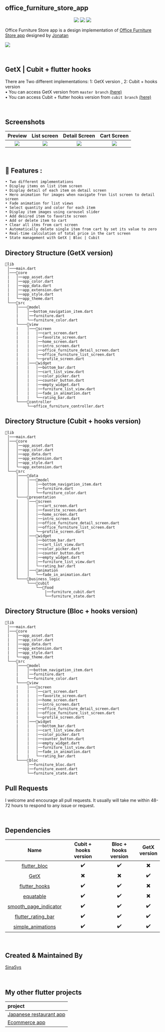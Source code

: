 ## office_furniture_store_app


<p align="center">
  <img src="https://img.shields.io/github/workflow/status/SInaSys/flutter_office_furniture_store_app/Build%20&%20Release/cubit?label=CI&logo=github">
  <img src="https://img.shields.io/github/v/release/SinaSys/flutter_office_furniture_store_app?label=Release&logo=semantic-release">
  <img src="https://img.shields.io/github/last-commit/SinaSys/flutter_office_furniture_store_app/cubit?label=Last%20commit">
</p>



Office Furniture Store app is a design implementation of [Office Furniture Store app](https://dribbble.com/shots/16394699-E-commerce-design-concept) designed by [Jonatan](https://dribbble.com/Jhonatan_artist23)

![](https://github.com/SinaSys/flutter_office_furniture_store_app/blob/master/screenshots/office_furniture_store_app.jpg?raw=true)


  <br/>

## GetX | Cubit + flutter hooks
There are Two different implementations:  1: GetX version , 2: Cubit + hooks version <br/>
• You can access GetX version from ```master branch``` [(here)](https://github.com/SinaSys/flutter_office_furniture_store_app/tree/master) <br/>
• You can access Cubit + flutter hooks version from ```cubit branch``` [(here)](https://github.com/SinaSys/flutter_office_furniture_store_app/tree/cubit)

 <br/>

## Screenshots

Preview                    |   List screen             |   Detail Screen           |  Cart Screen
:-------------------------:|:-------------------------:|:-------------------------:|:-------------------------:
![](https://github.com/SinaSys/flutter_office_furniture_store_app/blob/master/screenshots/preview.gif?raw=true)|![](https://github.com/SinaSys/flutter_office_furniture_store_app/blob/master/screenshots/office_furniture_list_screen.png?raw=true)|![](https://github.com/SinaSys/flutter_office_furniture_store_app/blob/master/screenshots/office_furniture_detail_screen.png?raw=true)|![](https://github.com/SinaSys/flutter_office_furniture_store_app/blob/master/screenshots/cart_screen.png?raw=true)


  <br/>

## 🚀 Features :
```
• Two different implementations
• Display items on list item screen
• Display detail of each item on detail screen
• Hero animation for images when navigate fron list screen to detail screen
• Fade animation for list views
• Select quantity and color for each item
• Display item images using carousel slider
• Add desired item to favorite screen
• Add or delete item to cart
• Clear all itms from cart screen
• Automatically delete single item from cart by set its value to zero
• Real-time calculation of total price in the cart screen
• State management with GetX | Bloc | Cubit
```


## Directory Structure (GetX version)
```
📂lib
 │───main.dart  
 │───📂core  
 |   │──app_asset.dart
 |   │──app_color.dart
 |   │──app_data.dart
 |   │──app_extension.dart
 |   │──app_style.dart
 |   └──app_theme.dart
 └───📂src
     │────📂model
     │    │──bottom_navigation_item.dart
     |    │──furniture.dart
     |    └──furniture_color.dart
     └────📂view
     |    │───📂screen
     |    |   |──cart_screen.dart
     |    |   |──favorite_screen.dart
     |    |   |──home_screen.dart
     |    |   |──intro_screen.dart
     |    |   |──office_furniture_detail_screen.dart
     |    |   |──office_furniture_list_screen.dart
     |    |   └──profile_screen.dart
     |    │───📂widget
     |    |   |──bottom_bar.dart
     │    |   |──cart_list_view.dart
     │    |   |──color_picker.dart
     │    |   |──counter_button.dart
     │    |   |──empty_widget.dart
     │    |   |──furniture_list_view.dart
     │    |   |──fade_in_animation.dart
     |    |   └──rating_bar.dart
     └────📂controller
          └──office_furniture_controller.dart
```




## Directory Structure (Cubit + hooks version)
```
📂lib
 │───main.dart  
 │───📂core  
 │   │──app_asset.dart
 │   │──app_color.dart
 │   │──app_data.dart
 │   │──app_extension.dart
 │   │──app_style.dart
 │   └──app_extension.dart
 └───📂src
     │────📂data
     │    │───📂model
     │    │   |──bottom_navigation_item.dart
     │    │   |──furniture.dart
     │    │   └──furniture_color.dart
     └────📂presentation
     │    │───📂screen
     │    │   |──cart_screen.dart
     │    │   |──favorite_screen.dart
     │    │   |──home_screen.dart
     │    │   |──intro_screen.dart
     │    │   |──office_furniture_detail_screen.dart
     │    │   |──office_furniture_list_screen.dart
     │    │   └──profile_screen.dart
     │    │───📂widget
     │    │   |──bottom_bar.dart
     │    │   |──cart_list_view.dart
     │    │   |──color_picker.dart
     │    │   |──counter_button.dart
     │    │   |──empty_widget.dart
     │    │   |──furniture_list_view.dart
     │    │   └──rating_bar.dart
     │    │───📂animation
     │    │   └──fade_in_animation.dart
     └────📂business_logic
          └───📂cubit
              └──📂food
                  |──furniture_cubit.dart
                  └──furniture_state.dart
```



## Directory Structure (Bloc + hooks version)
```
📂lib
 │───main.dart  
 │───📂core  
 |   │──app_asset.dart
 |   │──app_color.dart
 |   │──app_data.dart
 |   │──app_extension.dart
 |   │──app_style.dart
 |   └──app_theme.dart
 └───📂src
     │────📂model
     │    │──bottom_navigation_item.dart
     |    │──furniture.dart
     |    └──furniture_color.dart
     └────📂view
     |    │───📂screen
     |    |   |──cart_screen.dart
     |    |   |──favorite_screen.dart
     |    |   |──home_screen.dart
     |    |   |──intro_screen.dart
     |    |   |──office_furniture_detail_screen.dart
     |    |   |──office_furniture_list_screen.dart
     |    |   └──profile_screen.dart
     |    │───📂widget
     |    |   |──bottom_bar.dart
     │    |   |──cart_list_view.dart
     │    |   |──color_picker.dart
     │    |   |──counter_button.dart
     │    |   |──empty_widget.dart
     │    |   |──furniture_list_view.dart
     │    |   |──fade_in_animation.dart
     |    |   └──rating_bar.dart
     └────📂bloc
          |──furniture_bloc.dart
          |──furniture_event.dart
          └──furniture_state.dart
```


## Pull Requests
I welcome and encourage all pull requests. It usually will take me within 48-72 hours to respond to any issue or request.

  <br/>


## Dependencies
|       Name      |  Cubit + hooks <br/> version |   Bloc + hooks <br/> version   |      GetX <br/> version     |
| :-------------: | :--------------------------: | :----------------------------: |  :------------------------: |
| [flutter_bloc](https://pub.dev/packages/flutter_bloc)  |  ✔️  |  ✔️  |    ✖️    |
| [GetX](https://pub.dev/packages/get)  | ✖️  |  ✖️  | ✔️    |
| [flutter_hooks](https://pub.dev/packages/flutter_hooks)  | ✔️  | ✔️  | ✖️ |
| [equatable](https://pub.dev/packages/equatable)  | ✔️  | ✔️  | ✖️ |
| [smooth_page_indicator](https://pub.dev/packages/smooth_page_indicator)  | ✔️  | ✔️ | ✔️ |
| [flutter_rating_bar](https://pub.dev/packages/flutter_rating_bar)  | ✔️  | ✔️ |✔️ |
| [simple_animations](https://pub.dev/packages/simple_animations)  | ✔️  | ✔️ |✔️ |

  <br/>

## Created & Maintained By

[SinaSys](https://github.com/SinaSys) 

  <br/>

## My other flutter projects
project        |
:-------------------------|
|[Japanese restaurant app](https://github.com/SinaSys/flutter_japanese_restaurant_app)
|[Ecommerce app](https://github.com/SinaSys/flutter_ecommerce_app)
